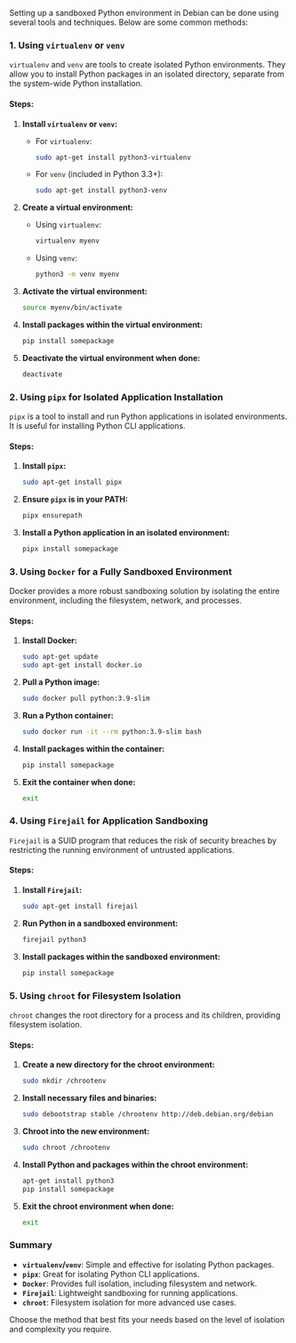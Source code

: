 Setting up a sandboxed Python environment in Debian can be done using several tools and techniques. Below are some common methods:

### 1. **Using `virtualenv` or `venv`**
`virtualenv` and `venv` are tools to create isolated Python environments. They allow you to install Python packages in an isolated directory, separate from the system-wide Python installation.

#### Steps:
1. **Install `virtualenv` or `venv`:**
   - For `virtualenv`:
     ```bash
     sudo apt-get install python3-virtualenv
     ```
   - For `venv` (included in Python 3.3+):
     ```bash
     sudo apt-get install python3-venv
     ```

2. **Create a virtual environment:**
   - Using `virtualenv`:
     ```bash
     virtualenv myenv
     ```
   - Using `venv`:
     ```bash
     python3 -m venv myenv
     ```

3. **Activate the virtual environment:**
   ```bash
   source myenv/bin/activate
   ```

4. **Install packages within the virtual environment:**
   ```bash
   pip install somepackage
   ```

5. **Deactivate the virtual environment when done:**
   ```bash
   deactivate
   ```

### 2. **Using `pipx` for Isolated Application Installation**
`pipx` is a tool to install and run Python applications in isolated environments. It is useful for installing Python CLI applications.

#### Steps:
1. **Install `pipx`:**
   ```bash
   sudo apt-get install pipx
   ```

2. **Ensure `pipx` is in your PATH:**
   ```bash
   pipx ensurepath
   ```

3. **Install a Python application in an isolated environment:**
   ```bash
   pipx install somepackage
   ```

### 3. **Using `Docker` for a Fully Sandboxed Environment**
Docker provides a more robust sandboxing solution by isolating the entire environment, including the filesystem, network, and processes.

#### Steps:
1. **Install Docker:**
   ```bash
   sudo apt-get update
   sudo apt-get install docker.io
   ```

2. **Pull a Python image:**
   ```bash
   sudo docker pull python:3.9-slim
   ```

3. **Run a Python container:**
   ```bash
   sudo docker run -it --rm python:3.9-slim bash
   ```

4. **Install packages within the container:**
   ```bash
   pip install somepackage
   ```

5. **Exit the container when done:**
   ```bash
   exit
   ```

### 4. **Using `Firejail` for Application Sandboxing**
`Firejail` is a SUID program that reduces the risk of security breaches by restricting the running environment of untrusted applications.

#### Steps:
1. **Install `Firejail`:**
   ```bash
   sudo apt-get install firejail
   ```

2. **Run Python in a sandboxed environment:**
   ```bash
   firejail python3
   ```

3. **Install packages within the sandboxed environment:**
   ```bash
   pip install somepackage
   ```

### 5. **Using `chroot` for Filesystem Isolation**
`chroot` changes the root directory for a process and its children, providing filesystem isolation.

#### Steps:
1. **Create a new directory for the chroot environment:**
   ```bash
   sudo mkdir /chrootenv
   ```

2. **Install necessary files and binaries:**
   ```bash
   sudo debootstrap stable /chrootenv http://deb.debian.org/debian
   ```

3. **Chroot into the new environment:**
   ```bash
   sudo chroot /chrootenv
   ```

4. **Install Python and packages within the chroot environment:**
   ```bash
   apt-get install python3
   pip install somepackage
   ```

5. **Exit the chroot environment when done:**
   ```bash
   exit
   ```

### Summary
- **`virtualenv`/`venv`**: Simple and effective for isolating Python packages.
- **`pipx`**: Great for isolating Python CLI applications.
- **`Docker`**: Provides full isolation, including filesystem and network.
- **`Firejail`**: Lightweight sandboxing for running applications.
- **`chroot`**: Filesystem isolation for more advanced use cases.

Choose the method that best fits your needs based on the level of isolation and complexity you require.
